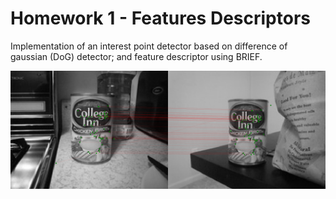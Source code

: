 # Homework 1 - Features Descriptors
Implementation of an interest point detector based on difference of gaussian (DoG) detector; and feature descriptor using BRIEF.

![Result example](https://raw.githubusercontent.com/gilshm/ee046746/master/hw1/imgs/example.png)
